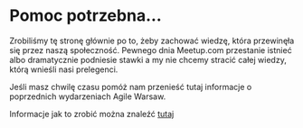 ---
---

# Pomoc potrzebna…

Zrobiliśmy tę stronę głównie po to, żeby zachować wiedzę, która przewinęła się przez naszą społeczność. Pewnego dnia Meetup.com przestanie istnieć albo dramatycznie podniesie stawki a my nie chcemy stracić całej wiedzy, którą wnieśli nasi prelegenci.

Jeśli masz chwilę czasu pomóż nam przenieść tutaj informacje o poprzednich wydarzeniach Agile Warsaw.

Informacje jak to zrobić można znaleźć [tutaj](/help)